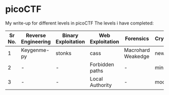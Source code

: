 # picoCTF
My write-up for different levels in picoCTF
The levels i have completed: 

|Sr No.|Reverse Engineering|Binary Exploitation|Web Exploitation|Forensics|Cryptography|
|------|------------------|-------------------|----------------|---------|------------|
|  1   |Keygenme-py|stonks |cass|Macrohard Weakedge|new caesar|
|2|-|-|Forbidden paths|-|miniRSA|
|3|-|-|Local Authority|-|mod1/mod2|
